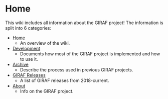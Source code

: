 # Home

This wiki includes all information about the GIRAF project! The information is split
into 6 categories:

   - [Home](./index.md)
       - An overview of the wiki.
   - [Development](./development/index.md)
       - Documents how most of the GIRAF project is implemented and how to use it.
   - [Archive](./archive/2020F/index.md)
       - Describe the process used in previous GIRAF projects.
   - [GIRAF Releases](./Releases/index.md)
       - A list of GIRAF releases from 2018-current.
   - [About](./about/index.md)
       - Info on the GIRAF project.